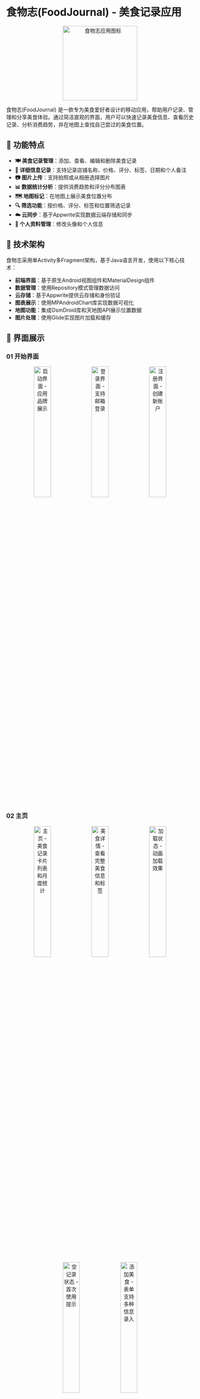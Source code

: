 # 食物志(FoodJournal) - 美食记录应用

<div align="center">
  <img src="https://lonelynotes-images.oss-cn-beijing.aliyuncs.com/202503261908531.png" alt="食物志应用图标" width="200">
</div>

食物志(FoodJournal) 是一款专为美食爱好者设计的移动应用，帮助用户记录、管理和分享美食体验。通过简洁直观的界面，用户可以快速记录美食信息、查看历史记录、分析消费趋势，并在地图上查找自己尝过的美食位置。

## 📱 功能特点

- **🍽️ 美食记录管理**：添加、查看、编辑和删除美食记录
- **📝 详细信息记录**：支持记录店铺名称、价格、评分、标签、日期和个人备注
- **📷 图片上传**：支持拍照或从相册选择图片
- **📊 数据统计分析**：提供消费趋势和评分分布图表
- **🗺️ 地图标记**：在地图上展示美食位置分布
- **🔍 筛选功能**：按价格、评分、标签和位置筛选记录
- **☁️ 云同步**：基于Appwrite实现数据云端存储和同步
- **👤 个人资料管理**：修改头像和个人信息

## 🔧 技术架构

食物志采用单Activity多Fragment架构，基于Java语言开发，使用以下核心技术：

- **前端界面**：基于原生Android视图组件和MaterialDesign组件
- **数据管理**：使用Repository模式管理数据访问
- **云存储**：基于Appwrite提供云存储和身份验证
- **图表展示**：使用MPAndroidChart库实现数据可视化
- **地图功能**：集成OsmDroid库和天地图API展示位置数据
- **图片处理**：使用Glide实现图片加载和缓存

## 📱 界面展示

### 01 开始界面

<div align="center">
<img src="https://lonelynotes-images.oss-cn-beijing.aliyuncs.com/202503261750710.png" width="30%" alt="启动界面 - 应用品牌展示">
<img src="https://lonelynotes-images.oss-cn-beijing.aliyuncs.com/202503261750751.png" width="30%" alt="登录界面 - 支持邮箱登录">
<img src="https://lonelynotes-images.oss-cn-beijing.aliyuncs.com/202503261750759.png" width="30%" alt="注册界面 - 创建新账户">
</div>

### 02 主页

<div align="center">
<img src="https://lonelynotes-images.oss-cn-beijing.aliyuncs.com/202503261750654.png" width="30%" alt="主页 - 美食记录卡片列表和月度统计">
<img src="https://lonelynotes-images.oss-cn-beijing.aliyuncs.com/202503261750733.png" width="30%" alt="美食详情 - 查看完整美食信息和标签">
<img src="https://lonelynotes-images.oss-cn-beijing.aliyuncs.com/202503261750619.png" width="30%" alt="加载状态 - 动画加载效果">
</div>

<div align="center">
<img src="https://lonelynotes-images.oss-cn-beijing.aliyuncs.com/202503261750646.png" width="30%" alt="空记录状态 - 首次使用提示">
<img src="https://lonelynotes-images.oss-cn-beijing.aliyuncs.com/202503261750627.png" width="30%" alt="添加美食 - 表单支持多种信息录入">
</div>

### 03 统计界面

<div align="center">
<img src="https://lonelynotes-images.oss-cn-beijing.aliyuncs.com/202503261751868.png" width="30%" alt="统计列表 - 按条件筛选的美食记录">
<img src="https://lonelynotes-images.oss-cn-beijing.aliyuncs.com/202503261751904.png" width="30%" alt="统计图表 - 消费趋势和评分分布可视化">
</div>

### 04 食物地图

<div align="center">
<img src="https://lonelynotes-images.oss-cn-beijing.aliyuncs.com/202503261751479.png" width="30%" alt="食物地图 - 美食位置地理分布">
<img src="https://lonelynotes-images.oss-cn-beijing.aliyuncs.com/202503261751409.png" width="30%" alt="地图信息窗口 - 位置标记美食简介">
</div>

### 05 个人界面

<div align="center">
<img src="https://lonelynotes-images.oss-cn-beijing.aliyuncs.com/202503261751704.png" width="30%" alt="个人资料 - 用户信息和头像管理">
</div>

## 💻 系统要求

- Android 8.0 (API 26) 或更高版本
- 至少100MB可用存储空间
- 网络连接（用于数据同步和地图功能）
- 相机和存储权限（用于上传图片）
- 位置权限（用于地图功能）

## 📲 安装说明

1. 下载最新版本的APK文件
2. 在设备上启用"未知来源"安装权限
3. 打开下载的APK文件并安装应用
4. 启动应用并使用邮箱注册新账户或登录现有账户

## 🔧 配置说明

在运行项目代码前，需要进行以下配置：

1. 将 `app/src/main/java/com/example/tastylog/config/AppConfig.template.java` 复制并重命名为 `AppConfig.java`
2. 注册 [Appwrite](https://appwrite.io/docs) 账户并创建新项目
3. 创建以下资源：
   - 数据库和食物记录集合
   - 存储桶（用于图片存储）
   - 用户认证服务
4. 在 `AppConfig.java` 中填入你的 Appwrite 项目 ID、数据库 ID、集合 ID 和存储桶 ID

```java
public class AppConfig {
    // Appwrite配置
    public static final String APPWRITE_ENDPOINT = "https://cloud.appwrite.io/v1";
    public static final String APPWRITE_PROJECT_ID = "YOUR_PROJECT_ID";
    public static final String APPWRITE_DATABASE_ID = "YOUR_DATABASE_ID";
    public static final String APPWRITE_COLLECTION_ID = "YOUR_COLLECTION_ID";
    public static final String APPWRITE_BUCKET_ID = "YOUR_BUCKET_ID";
}
```

## 📖 使用指南

### 账户管理
- 首次使用时需要注册新账户
- 使用邮箱和密码进行登录
- 在个人页面可以修改头像和个人信息

### 记录美食
1. 在主页点击"+"按钮添加新记录
2. 上传美食图片（拍照或从相册选择）
3. 填写店铺名称、价格、评分等信息
4. 添加标签和个人备注
5. 点击"保存"完成添加

### 查看统计
- 切换到"统计"选项卡
- 选择"列表"或"图表"查看方式
- 使用筛选功能按条件过滤数据

### 地图功能
- 切换到"地图"选项卡
- 查看所有美食记录的位置分布
- 点击标记查看美食详情

## 🧩 代码结构

```
com.example.tastylog/
├── activity/                 // 活动类
│   ├── MainActivity.java     // 主活动
│   ├── LoginActivity.java    // 登录活动
│   └── SplashActivity.java   // 启动活动
├── fragment/                 // 片段类
│   ├── HomeFragment.java     // 首页片段
│   ├── StatsFragment.java    // 统计片段
│   ├── MapFragment.java      // 地图片段
│   ├── MineFragment.java     // 个人片段
│   ├── AddFoodFragment.java  // 添加美食片段
│   └── FoodDetailFragment.java // 美食详情片段
├── adapter/                  // 适配器
│   ├── FoodCardAdapter.java  // 美食卡片适配器
│   └── FoodRecordAdapter.java // 美食记录适配器
├── data/                     // 数据层
│   └── FoodRepository.java   // 美食数据仓库
├── model/                    // 数据模型
│   └── FoodItem.java         // 美食项数据模型
└── utils/                    // 工具类
    ├── GeocodingHelper.java  // 地理编码工具
    └── FragmentUtils.java    // 片段工具
```
## 🔍 开发技术详解

### 单Activity多Fragment架构
食物志采用单Activity多Fragment架构，通过Fragment实现各个功能模块。这种架构有以下优势：
- 减少Activity切换开销，提高性能
- 简化界面切换动画和交互
- 更灵活的UI组织和复用

### 数据存储与同步
使用[Appwrite](https://appwrite.io/docs)作为后端服务：
- 用户认证和管理
- 美食记录的云端存储
- 图片存储和管理
- 实时数据同步

### 地图功能实现
基于OsmDroid和天地图API：
- 使用自定义标记展示美食位置
- 实现信息窗口显示简要信息
- 支持地图缩放和平移操作
- 自动聚焦包含所有标记的区域

### 数据可视化
使用MPAndroidChart库：
- 消费趋势折线图
- 评分分布饼图
- 自定义图表样式和交互

## ©️ 版权声明

© 2025 Lonely团队，保留所有权利

**注意**：此应用仅用于教育和演示目的。未经允许，不得复制、分发或商业使用。应用中使用的第三方库和组件版权归其各自所有者所有。

---

**开发者联系方式**：lingsou43@gmail.com

